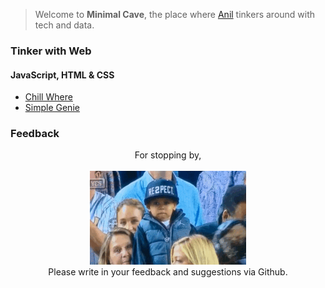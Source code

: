> Welcome to **Minimal Cave**, the place where [Anil](https://www.linkedin.com/in/anilgeorge04/) tinkers around with tech and data. 

### Tinker with Web
#### JavaScript, HTML & CSS
- [Chill Where](https://anilgeorge04.github.io/chill-where)
- [Simple Genie](https://anilgeorge04.github.io/cs50harvard)

### Feedback
<p align='center'>
  For stopping by,<br><br>
  <img width='250' height='150' src="images/respect.gif" alt="respect">
  <br>Please write in your feedback and suggestions via Github.
</p>
